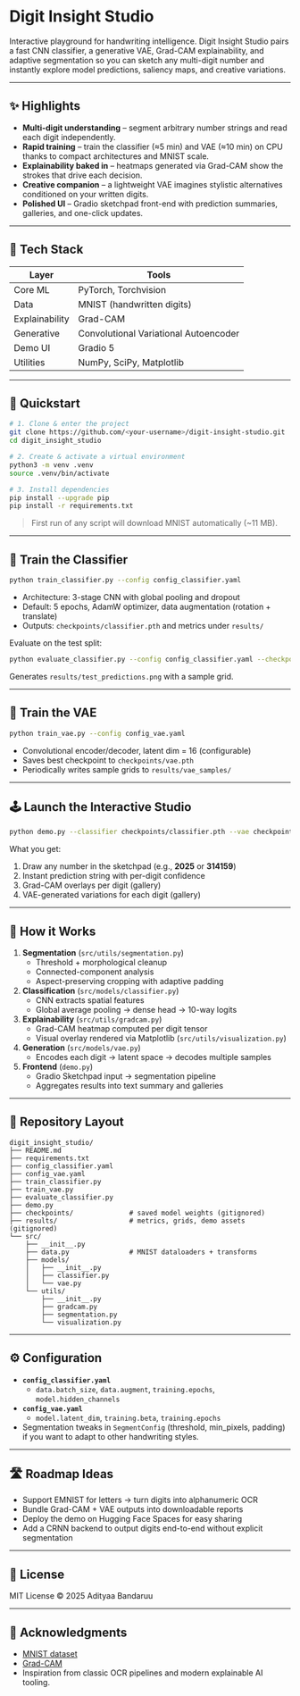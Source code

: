# Digit Insight Studio

Interactive playground for handwriting intelligence. Digit Insight Studio pairs a fast CNN classifier, a generative VAE, Grad-CAM explainability, and adaptive segmentation so you can sketch any multi-digit number and instantly explore model predictions, saliency maps, and creative variations.


---
## ✨ Highlights
- **Multi-digit understanding** – segment arbitrary number strings and read each digit independently.
- **Rapid training** – train the classifier (≈5 min) and VAE (≈10 min) on CPU thanks to compact architectures and MNIST scale.
- **Explainability baked in** – heatmaps generated via Grad-CAM show the strokes that drive each decision.
- **Creative companion** – a lightweight VAE imagines stylistic alternatives conditioned on your written digits.
- **Polished UI** – Gradio sketchpad front-end with prediction summaries, galleries, and one-click updates.

---
## 🧱 Tech Stack
| Layer | Tools |
| ----- | ----- |
| Core ML | PyTorch, Torchvision |
| Data | MNIST (handwritten digits) |
| Explainability | Grad-CAM |
| Generative | Convolutional Variational Autoencoder |
| Demo UI | Gradio 5 |
| Utilities | NumPy, SciPy, Matplotlib |

---
## 🚀 Quickstart
```bash
# 1. Clone & enter the project
git clone https://github.com/<your-username>/digit-insight-studio.git
cd digit_insight_studio

# 2. Create & activate a virtual environment
python3 -m venv .venv
source .venv/bin/activate

# 3. Install dependencies
pip install --upgrade pip
pip install -r requirements.txt
```

> First run of any script will download MNIST automatically (~11 MB).

---
## 🧠 Train the Classifier
```bash
python train_classifier.py --config config_classifier.yaml
```
- Architecture: 3-stage CNN with global pooling and dropout
- Default: 5 epochs, AdamW optimizer, data augmentation (rotation + translate)
- Outputs: `checkpoints/classifier.pth` and metrics under `results/`

Evaluate on the test split:
```bash
python evaluate_classifier.py --config config_classifier.yaml --checkpoint checkpoints/classifier.pth
```
Generates `results/test_predictions.png` with a sample grid.

---
## 🎨 Train the VAE
```bash
python train_vae.py --config config_vae.yaml
```
- Convolutional encoder/decoder, latent dim = 16 (configurable)
- Saves best checkpoint to `checkpoints/vae.pth`
- Periodically writes sample grids to `results/vae_samples/`

---
## 🕹️ Launch the Interactive Studio
```bash
python demo.py --classifier checkpoints/classifier.pth --vae checkpoints/vae.pth
```
What you get:
1. Draw any number in the sketchpad (e.g., **2025** or **314159**)
2. Instant prediction string with per-digit confidence
3. Grad-CAM overlays per digit (gallery)
4. VAE-generated variations for each digit (gallery)

---
## 🧩 How it Works
1. **Segmentation** (`src/utils/segmentation.py`)
   - Threshold + morphological cleanup
   - Connected-component analysis
   - Aspect-preserving cropping with adaptive padding
2. **Classification** (`src/models/classifier.py`)
   - CNN extracts spatial features
   - Global average pooling → dense head → 10-way logits
3. **Explainability** (`src/utils/gradcam.py`)
   - Grad-CAM heatmap computed per digit tensor
   - Visual overlay rendered via Matplotlib (`src/utils/visualization.py`)
4. **Generation** (`src/models/vae.py`)
   - Encodes each digit → latent space → decodes multiple samples
5. **Frontend** (`demo.py`)
   - Gradio Sketchpad input → segmentation pipeline
   - Aggregates results into text summary and galleries

---
## 📁 Repository Layout
```
digit_insight_studio/
├── README.md
├── requirements.txt
├── config_classifier.yaml
├── config_vae.yaml
├── train_classifier.py
├── train_vae.py
├── evaluate_classifier.py
├── demo.py
├── checkpoints/              # saved model weights (gitignored)
├── results/                  # metrics, grids, demo assets (gitignored)
└── src/
    ├── __init__.py
    ├── data.py               # MNIST dataloaders + transforms
    ├── models/
    │   ├── __init__.py
    │   ├── classifier.py
    │   └── vae.py
    └── utils/
        ├── __init__.py
        ├── gradcam.py
        ├── segmentation.py
        └── visualization.py
```

---
## ⚙️ Configuration
- **`config_classifier.yaml`**
  - `data.batch_size`, `data.augment`, `training.epochs`, `model.hidden_channels`
- **`config_vae.yaml`**
  - `model.latent_dim`, `training.beta`, `training.epochs`
- Segmentation tweaks in `SegmentConfig` (threshold, min_pixels, padding) if you want to adapt to other handwriting styles.

---
## 🛣️ Roadmap Ideas
- Support EMNIST for letters → turn digits into alphanumeric OCR
- Bundle Grad-CAM + VAE outputs into downloadable reports
- Deploy the demo on Hugging Face Spaces for easy sharing
- Add a CRNN backend to output digits end-to-end without explicit segmentation

---
## 📜 License
MIT License © 2025 Adityaa Bandaruu

---
## 🙌 Acknowledgments
- [MNIST dataset](http://yann.lecun.com/exdb/mnist/)
- [Grad-CAM](https://arxiv.org/abs/1610.02391)
- Inspiration from classic OCR pipelines and modern explainable AI tooling.
